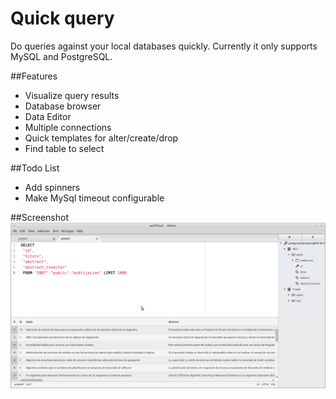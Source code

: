 # Quick query

Do queries against your local databases quickly. Currently it only supports MySQL and PostgreSQL.

##Features
- Visualize query results
- Database browser
- Data Editor
- Multiple connections
- Quick templates for alter/create/drop
- Find table to select

##Todo List
- Add spinners
- Make MySql timeout configurable

##Screenshot
![](https://raw.githubusercontent.com/fabianfiorotto/quick-query/master/resources/screenshot.png)
